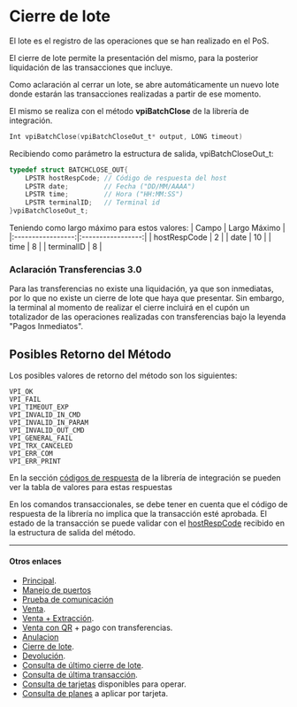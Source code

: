 # Cierre de lote
El lote es el registro de las operaciones que se han realizado en el PoS. 

El cierre de lote permite la presentación del mismo, para la posterior liquidación de las transacciones que incluye.

Como aclaración al cerrar un lote, se abre automáticamente un nuevo lote donde estarán las transacciones realizadas a partir de ese momento.

El mismo se realiza con el método **vpiBatchClose** de la librería de integración.

````c
Int vpiBatchClose(vpiBatchCloseOut_t* output, LONG timeout)
````

Recibiendo como parámetro la estructura de salida, vpiBatchCloseOut_t:

````c
typedef struct BATCHCLOSE_OUT{
	LPSTR hostRespCode; // Código de respuesta del host  
	LPSTR date;         // Fecha ("DD/MM/AAAA")  
	LPSTR time;         // Hora ("HH:MM:SS")
	LPSTR terminalID;   // Terminal id
}vpiBatchCloseOut_t;
````
Teniendo como largo máximo para estos valores:
|       Campo       |   Largo Máximo    |
|:-----------------:|:-----------------:|
|   hostRespCode    |        2          |
|   date            |        10         |
|   time            |        8          |
|   terminalID      |        8          |

### Aclaración Transferencias 3.0
Para las transferencias no existe una liquidación, ya que son inmediatas, por lo que no existe un cierre de lote que haya que presentar. Sin embargo, la terminal al momento de realizar el cierre incluirá en el cupón un totalizador de las operaciones realizadas con transferencias bajo la leyenda "Pagos Inmediatos".

## Posibles Retorno del Método
Los posibles valores de retorno del método son los siguientes:
````
VPI_OK
VPI_FAIL
VPI_TIMEOUT_EXP
VPI_INVALID_IN_CMD
VPI_INVALID_IN_PARAM
VPI_INVALID_OUT_CMD
VPI_GENERAL_FAIL
VPI_TRX_CANCELED
VPI_ERR_COM
VPI_ERR_PRINT
````
En la sección [códigos de respuesta](../Libreria/codigosRespuesta.md) de la librería de integración se pueden ver la tabla de valores para estas respuestas

En los comandos transaccionales, se debe tener en cuenta que el código de respuesta de la librería no implica que la transacción esté aprobada. El estado de la transacción se puede validar con el [hostRespCode](../Libreria/codigosRespuestaHost.md) recibido en la estructura de salida del método. 

---
#### Otros enlaces
- [Principal](../README.md).
- [Manejo de puertos](./Puertos.md)
- [Prueba de comunicación](./ComTest.md)
- [Venta](./Venta.md).
- [Venta + Extracción](./Venta+Extracción.md).
- [Venta con QR](./VentaQR.md) + pago con transferencias.
- [Anulacion](./Anulacion.md)
- [Cierre de lote](./cierreLote.md).
- [Devolución](./Devolucion.md).
- [Consulta de último cierre de lote](./consultaCierre.md).
- [Consulta de última transacción](./consultaUltTransaccion.md).
- [Consulta de tarjetas](./consultaTarjetas.md) disponibles para operar.
- [Consulta de planes](./consultaPlanes.md) a aplicar por tarjeta.
